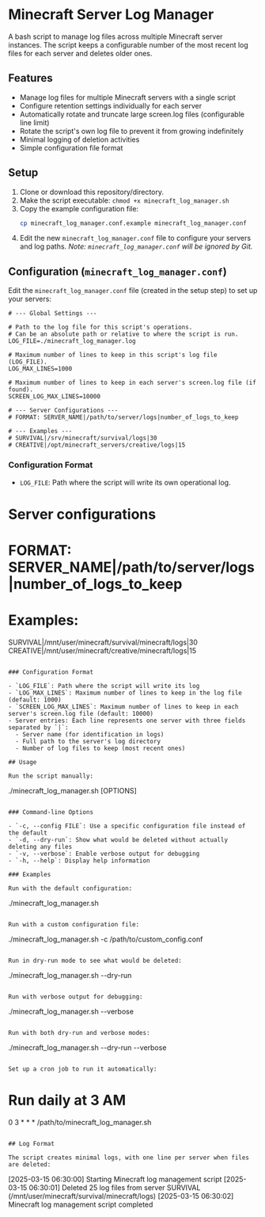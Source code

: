 # Minecraft Server Log Manager

A bash script to manage log files across multiple Minecraft server instances. The script keeps a configurable number of the most recent log files for each server and deletes older ones.

## Features

- Manage log files for multiple Minecraft servers with a single script
- Configure retention settings individually for each server
- Automatically rotate and truncate large screen.log files (configurable line limit)
- Rotate the script's own log file to prevent it from growing indefinitely
- Minimal logging of deletion activities
- Simple configuration file format

## Setup

1. Clone or download this repository/directory.
2. Make the script executable: `chmod +x minecraft_log_manager.sh`
3. Copy the example configuration file:
   ```bash
   cp minecraft_log_manager.conf.example minecraft_log_manager.conf
   ```
4. Edit the new `minecraft_log_manager.conf` file to configure your servers and log paths.
   *Note: `minecraft_log_manager.conf` will be ignored by Git.*

## Configuration (`minecraft_log_manager.conf`)

Edit the `minecraft_log_manager.conf` file (created in the setup step) to set up your servers:

```
# --- Global Settings ---

# Path to the log file for this script's operations.
# Can be an absolute path or relative to where the script is run.
LOG_FILE=./minecraft_log_manager.log

# Maximum number of lines to keep in this script's log file (LOG_FILE).
LOG_MAX_LINES=1000

# Maximum number of lines to keep in each server's screen.log file (if found).
SCREEN_LOG_MAX_LINES=10000

# --- Server Configurations ---
# FORMAT: SERVER_NAME|/path/to/server/logs|number_of_logs_to_keep

# --- Examples ---
# SURVIVAL|/srv/minecraft/survival/logs|30
# CREATIVE|/opt/minecraft_servers/creative/logs|15
```

### Configuration Format

- `LOG_FILE`: Path where the script will write its own operational log.

# Server configurations
# FORMAT: SERVER_NAME|/path/to/server/logs|number_of_logs_to_keep

# Examples:
SURVIVAL|/mnt/user/minecraft/survival/minecraft/logs|30
CREATIVE|/mnt/user/minecraft/creative/minecraft/logs|15
```

### Configuration Format

- `LOG_FILE`: Path where the script will write its log
- `LOG_MAX_LINES`: Maximum number of lines to keep in the log file (default: 1000)
- `SCREEN_LOG_MAX_LINES`: Maximum number of lines to keep in each server's screen.log file (default: 10000)
- Server entries: Each line represents one server with three fields separated by `|`:
  - Server name (for identification in logs)
  - Full path to the server's log directory
  - Number of log files to keep (most recent ones)

## Usage

Run the script manually:

```
./minecraft_log_manager.sh [OPTIONS]
```

### Command-line Options

- `-c, --config FILE`: Use a specific configuration file instead of the default
- `-d, --dry-run`: Show what would be deleted without actually deleting any files
- `-v, --verbose`: Enable verbose output for debugging
- `-h, --help`: Display help information

### Examples

Run with the default configuration:
```
./minecraft_log_manager.sh
```

Run with a custom configuration file:
```
./minecraft_log_manager.sh -c /path/to/custom_config.conf
```

Run in dry-run mode to see what would be deleted:
```
./minecraft_log_manager.sh --dry-run
```

Run with verbose output for debugging:
```
./minecraft_log_manager.sh --verbose
```

Run with both dry-run and verbose modes:
```
./minecraft_log_manager.sh --dry-run --verbose
```

Set up a cron job to run it automatically:
```
# Run daily at 3 AM
0 3 * * * /path/to/minecraft_log_manager.sh
```

## Log Format

The script creates minimal logs, with one line per server when files are deleted:

```
[2025-03-15 06:30:00] Starting Minecraft log management script
[2025-03-15 06:30:01] Deleted 25 log files from server SURVIVAL (/mnt/user/minecraft/survival/minecraft/logs)
[2025-03-15 06:30:02] Minecraft log management script completed